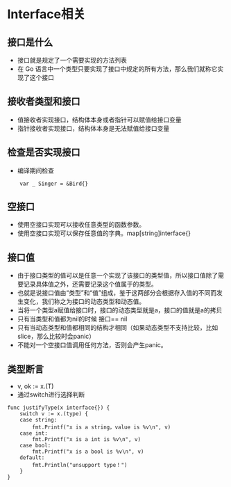 # Interface相关

## 接口是什么
* 接口就是规定了一个需要实现的方法列表
* 在 Go 语言中一个类型只要实现了接口中规定的所有方法，那么我们就称它实现了这个接口

## 接收者类型和接口
* 值接收者实现接口，结构体本身或者指针可以赋值给接口变量
* 指针接收者实现接口，结构体本身是无法赋值给接口变量

## 检查是否实现接口
* 编译期间检查
```
    var _ Singer = &Bird{}
```

## 空接口
* 使用空接口实现可以接收任意类型的函数参数。
* 使用空接口实现可以保存任意值的字典。map[string]interface{}


## 接口值
* 由于接口类型的值可以是任意一个实现了该接口的类型值，所以接口值除了需要记录具体值之外，还需要记录这个值属于的类型。
* 也就是说接口值由“类型”和“值”组成，鉴于这两部分会根据存入值的不同而发生变化，我们称之为接口的动态类型和动态值。
* 当将一个类型a赋值给接口时，接口的动态类型就是a，接口的值就是a的拷贝
* 只有当类型和值都为nil的时候 接口== nil
* 只有当动态类型和值都相同的结构才相同（如果动态类型不支持比较，比如slice，那么比较时会panic）
* 不能对一个空接口值调用任何方法，否则会产生panic。

## 类型断言
* v, ok := x.(T)
* 通过switch进行选择判断
```
func justifyType(x interface{}) {
	switch v := x.(type) {
	case string:
		fmt.Printf("x is a string，value is %v\n", v)
	case int:
		fmt.Printf("x is a int is %v\n", v)
	case bool:
		fmt.Printf("x is a bool is %v\n", v)
	default:
		fmt.Println("unsupport type！")
	}
}
```